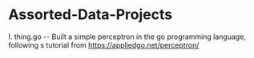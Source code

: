 # Assorted-Data-Projects

I. thing.go -- Built a simple perceptron in the go programming language, following s tutorial from https://appliedgo.net/perceptron/

